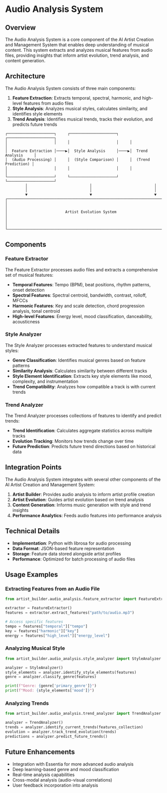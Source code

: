 # Audio Analysis System

## Overview

The Audio Analysis System is a core component of the AI Artist Creation and Management System that enables deep understanding of musical content. This system extracts and analyzes musical features from audio files, providing insights that inform artist evolution, trend analysis, and content generation.

## Architecture

The Audio Analysis System consists of three main components:

1. **Feature Extraction**: Extracts temporal, spectral, harmonic, and high-level features from audio files
2. **Style Analysis**: Analyzes musical styles, calculates similarity, and identifies style elements
3. **Trend Analysis**: Identifies musical trends, tracks their evolution, and predicts future trends

```
┌─────────────────────┐     ┌─────────────────────┐     ┌─────────────────────┐
│                     │     │                     │     │                     │
│  Feature Extraction │────▶│  Style Analysis     │────▶│  Trend Analysis     │
│  (Audio Processing) │     │  (Style Comparison) │     │  (Trend Prediction) │
│                     │     │                     │     │                     │
└─────────────────────┘     └─────────────────────┘     └─────────────────────┘
         │                            │                            │
         │                            │                            │
         ▼                            ▼                            ▼
┌─────────────────────────────────────────────────────────────────────────────┐
│                                                                             │
│                          Artist Evolution System                            │
│                                                                             │
└─────────────────────────────────────────────────────────────────────────────┘
```

## Components

### Feature Extractor

The Feature Extractor processes audio files and extracts a comprehensive set of musical features:

- **Temporal Features**: Tempo (BPM), beat positions, rhythm patterns, onset detection
- **Spectral Features**: Spectral centroid, bandwidth, contrast, rolloff, MFCCs
- **Harmonic Features**: Key and scale detection, chord progression analysis, tonal centroid
- **High-level Features**: Energy level, mood classification, danceability, acousticness

### Style Analyzer

The Style Analyzer processes extracted features to understand musical styles:

- **Genre Classification**: Identifies musical genres based on feature patterns
- **Similarity Analysis**: Calculates similarity between different tracks
- **Style Element Identification**: Extracts key style elements like mood, complexity, and instrumentation
- **Trend Compatibility**: Analyzes how compatible a track is with current trends

### Trend Analyzer

The Trend Analyzer processes collections of features to identify and predict trends:

- **Trend Identification**: Calculates aggregate statistics across multiple tracks
- **Evolution Tracking**: Monitors how trends change over time
- **Future Prediction**: Predicts future trend directions based on historical data

## Integration Points

The Audio Analysis System integrates with several other components of the AI Artist Creation and Management System:

1. **Artist Builder**: Provides audio analysis to inform artist profile creation
2. **Artist Evolution**: Guides artist evolution based on trend analysis
3. **Content Generation**: Informs music generation with style and trend insights
4. **Performance Analytics**: Feeds audio features into performance analysis

## Technical Details

- **Implementation**: Python with librosa for audio processing
- **Data Format**: JSON-based feature representation
- **Storage**: Feature data stored alongside artist profiles
- **Performance**: Optimized for batch processing of audio files

## Usage Examples

### Extracting Features from an Audio File

```python
from artist_builder.audio_analysis.feature_extractor import FeatureExtractor

extractor = FeatureExtractor()
features = extractor.extract_features("path/to/audio.mp3")

# Access specific features
tempo = features["temporal"]["tempo"]
key = features["harmonic"]["key"]
energy = features["high_level"]["energy_level"]
```

### Analyzing Musical Style

```python
from artist_builder.audio_analysis.style_analyzer import StyleAnalyzer

analyzer = StyleAnalyzer()
style_elements = analyzer.identify_style_elements(features)
genre = analyzer.classify_genre(features)

print(f"Genre: {genre['primary_genre']}")
print(f"Mood: {style_elements['mood']}")
```

### Analyzing Trends

```python
from artist_builder.audio_analysis.trend_analyzer import TrendAnalyzer

analyzer = TrendAnalyzer()
trends = analyzer.identify_current_trends(features_collection)
evolution = analyzer.track_trend_evolution(trends)
predictions = analyzer.predict_future_trends()
```

## Future Enhancements

- Integration with Essentia for more advanced audio analysis
- Deep learning-based genre and mood classification
- Real-time analysis capabilities
- Cross-modal analysis (audio-visual correlations)
- User feedback incorporation into analysis
